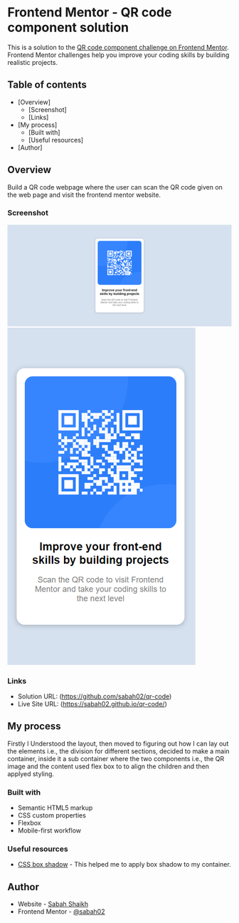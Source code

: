 # Frontend Mentor - QR code component solution

This is a solution to the [QR code component challenge on Frontend Mentor](https://www.frontendmentor.io/challenges/qr-code-component-iux_sIO_H). Frontend Mentor challenges help you improve your coding skills by building realistic projects. 

## Table of contents

- [Overview]
  - [Screenshot]
  - [Links]
- [My process]
  - [Built with]
  - [Useful resources]
- [Author]

## Overview
Build a QR code webpage where the user can scan the QR code given on the web page and visit the
frontend mentor website.

### Screenshot

![QR component Screenshot(desktop view)](/Frontend%20Mentor%20-%20QR%20code%20component.png)
![QR component Screenshot(Mobile view)](/QR%20code%20mobile%20view.png)

### Links

- Solution URL: (https://github.com/sabah02/qr-code)
- Live Site URL: (https://sabah02.github.io/qr-code/)

## My process
Firstly I Understood the layout, then moved to figuring out how I can lay out the elements i.e., the division
for different sections, decided to make a main container, inside it a sub container where the two components
i.e., the QR image and the content used flex box to to align the children and then applyed styling.

### Built with

- Semantic HTML5 markup
- CSS custom properties
- Flexbox
- Mobile-first workflow

### Useful resources

- [CSS box shadow](https://getcssscan.com/css-box-shadow-examples) - This helped me to apply box shadow to my container.


## Author

- Website - [Sabah Shaikh]()
- Frontend Mentor - [@sabah02](https://www.frontendmentor.io/profile/sabah02)

